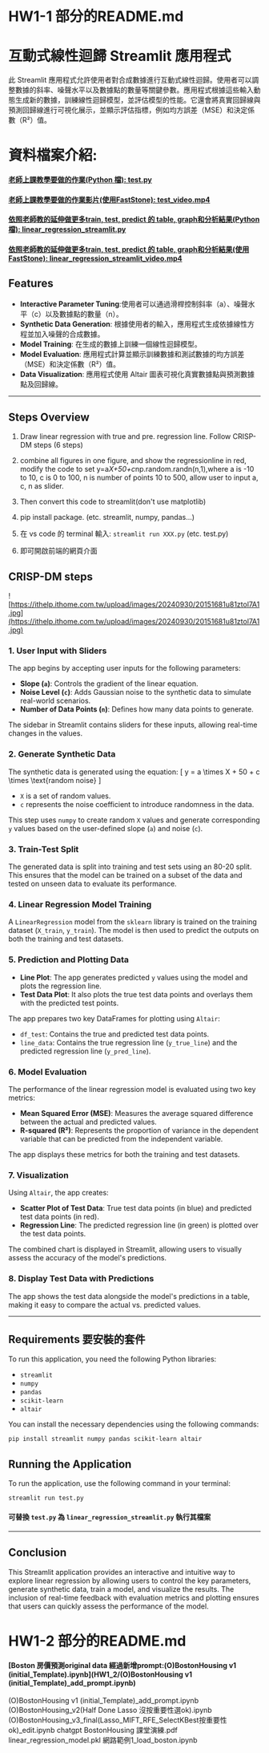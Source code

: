 # HW1-1 部分的README.md
# 互動式線性迴歸 Streamlit 應用程式

此 Streamlit 應用程式允許使用者對合成數據進行互動式線性迴歸。使用者可以調整數據的斜率、噪聲水平以及數據點的數量等關鍵參數。應用程式根據這些輸入動態生成新的數據，訓練線性迴歸模型，並評估模型的性能。它還會將真實回歸線與預測回歸線進行可視化展示，並顯示評估指標，例如均方誤差（MSE）和決定係數（R²）值。

# 資料檔案介紹:
#### [老師上課教學要做的作業(Python 檔): test.py](HW1_1/test.py)
#### [老師上課教學要做的作業影片(使用FastStone): test_video.mp4](HW1_1/test_video.mp4)
#### [依照老師教的延伸做更多train, test, predict 的 table, graph和分析結果(Python 檔): linear_regression_streamlit.py](HW1_1/linear_regression_streamlit.py)
#### [依照老師教的延伸做更多train, test, predict 的 table, graph和分析結果(使用FastStone): linear_regression_streamlit_video.mp4](HW1_1/linear_regression_streamlit_video.mp4)

## Features
- **Interactive Parameter Tuning**:使用者可以通過滑桿控制斜率（a）、噪聲水平（c）以及數據點的數量（n）。
- **Synthetic Data Generation**: 根據使用者的輸入，應用程式生成依據線性方程並加入噪聲的合成數據。
- **Model Training**: 在生成的數據上訓練一個線性迴歸模型。
- **Model Evaluation**: 應用程式計算並顯示訓練數據和測試數據的均方誤差（MSE）和決定係數（R²）值。
- **Data Visualization**: 應用程式使用 Altair 圖表可視化真實數據點與預測數據點及回歸線。
  
---

## Steps Overview
1. Draw linear regression with true and pre. regression line. Follow CRISP-DM steps (6 steps)

2. combine all figures in one figure, and show the regressionline in red, modify the code to set y=a*X+50+c*np.random.randn(n,1),where a is -10 to 10, c is 0 to 100, n is number of points 10 to 500, allow user to input a, c, n as slider.
  
3. Then convert this code to streamlit(don't use matplotlib)

4. pip install package. (etc. streamlit, numpy, pandas...)

5. 在 vs code 的 terminal 輸入: `streamlit run XXX.py` (etc. test.py)

6. 即可開啟前端的網頁介面

##  CRISP-DM steps 
![https://ithelp.ithome.com.tw/upload/images/20240930/20151681u81ztol7A1.jpg](https://ithelp.ithome.com.tw/upload/images/20240930/20151681u81ztol7A1.jpg)

### 1. **User Input with Sliders**

The app begins by accepting user inputs for the following parameters:
- **Slope (`a`)**: Controls the gradient of the linear equation.
- **Noise Level (`c`)**: Adds Gaussian noise to the synthetic data to simulate real-world scenarios.
- **Number of Data Points (`n`)**: Defines how many data points to generate.

The sidebar in Streamlit contains sliders for these inputs, allowing real-time changes in the values.

### 2. **Generate Synthetic Data**

The synthetic data is generated using the equation:
\[ y = a \times X + 50 + c \times \text{random noise} \]
- `X` is a set of random values.
- `c` represents the noise coefficient to introduce randomness in the data.

This step uses `numpy` to create random `X` values and generate corresponding `y` values based on the user-defined slope (`a`) and noise (`c`).

### 3. **Train-Test Split**

The generated data is split into training and test sets using an 80-20 split. This ensures that the model can be trained on a subset of the data and tested on unseen data to evaluate its performance.

### 4. **Linear Regression Model Training**

A `LinearRegression` model from the `sklearn` library is trained on the training dataset (`X_train`, `y_train`). The model is then used to predict the outputs on both the training and test datasets.

### 5. **Prediction and Plotting Data**

- **Line Plot**: The app generates predicted `y` values using the model and plots the regression line. 
- **Test Data Plot**: It also plots the true test data points and overlays them with the predicted test points.

The app prepares two key DataFrames for plotting using `Altair`:
- `df_test`: Contains the true and predicted test data points.
- `line_data`: Contains the true regression line (`y_true_line`) and the predicted regression line (`y_pred_line`).

### 6. **Model Evaluation**

The performance of the linear regression model is evaluated using two key metrics:
- **Mean Squared Error (MSE)**: Measures the average squared difference between the actual and predicted values.
- **R-squared (R²)**: Represents the proportion of variance in the dependent variable that can be predicted from the independent variable.

The app displays these metrics for both the training and test datasets.

### 7. **Visualization**

Using `Altair`, the app creates:
- **Scatter Plot of Test Data**: True test data points (in blue) and predicted test data points (in red).
- **Regression Line**: The predicted regression line (in green) is plotted over the test data points.

The combined chart is displayed in Streamlit, allowing users to visually assess the accuracy of the model's predictions.

### 8. **Display Test Data with Predictions**

The app shows the test data alongside the model's predictions in a table, making it easy to compare the actual vs. predicted values.

---

## Requirements 要安裝的套件

To run this application, you need the following Python libraries:

- `streamlit`
- `numpy`
- `pandas`
- `scikit-learn`
- `altair`

You can install the necessary dependencies using the following commands:

```bash
pip install streamlit numpy pandas scikit-learn altair
```

## Running the Application

To run the application, use the following command in your terminal:

```bash
streamlit run test.py
```

#### 可替換 `test.py` 為 `linear_regression_streamlit.py` 執行其檔案
---

## Conclusion

This Streamlit application provides an interactive and intuitive way to explore linear regression by allowing users to control the key parameters, generate synthetic data, train a model, and visualize the results. The inclusion of real-time feedback with evaluation metrics and plotting ensures that users can quickly assess the performance of the model.

# HW1-2 部分的README.md
#### [Boston 房價預測original data 經過新增prompt:(O)BostonHousing v1 (initial_Template).ipynb](HW1_2/(O)BostonHousing v1 (initial_Template)_add_prompt.ipynb)
(O)BostonHousing v1 (initial_Template)_add_prompt.ipynb
(O)BostonHousing_v2(Half Done Lasso 沒按重要性選ok).ipynb
(O)BostonHousing_v3_final(Lasso_MIFT_RFE_SelectKBest按重要性ok)_edit.ipynb
chatgpt BostonHousing 課堂演練.pdf
linear_regression_model.pkl
網路範例1_load_boston.ipynb


